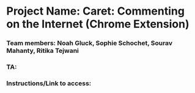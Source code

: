 # Project Name: Caret: Commenting on the Internet (Chrome Extension)
### Team members: Noah Gluck, Sophie Schochet, Sourav Mahanty, Ritika Tejwani
### TA: <Insert Here>

### Instructions/Link to access: <insert here>
